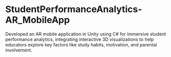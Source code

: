 # StudentPerformanceAnalytics-AR_MobileApp
Developed an AR mobile application in Unity using C# for immersive student performance analytics, integrating interactive 3D visualizations to help educators explore key factors like study habits, motivation, and parental involvement.
